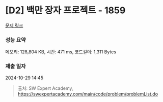 # [D2] 백만 장자 프로젝트 - 1859 

[문제 링크](https://swexpertacademy.com/main/code/problem/problemDetail.do?contestProbId=AV5LrsUaDxcDFAXc) 

### 성능 요약

메모리: 128,804 KB, 시간: 471 ms, 코드길이: 1,311 Bytes

### 제출 일자

2024-10-29 14:45



> 출처: SW Expert Academy, https://swexpertacademy.com/main/code/problem/problemList.do